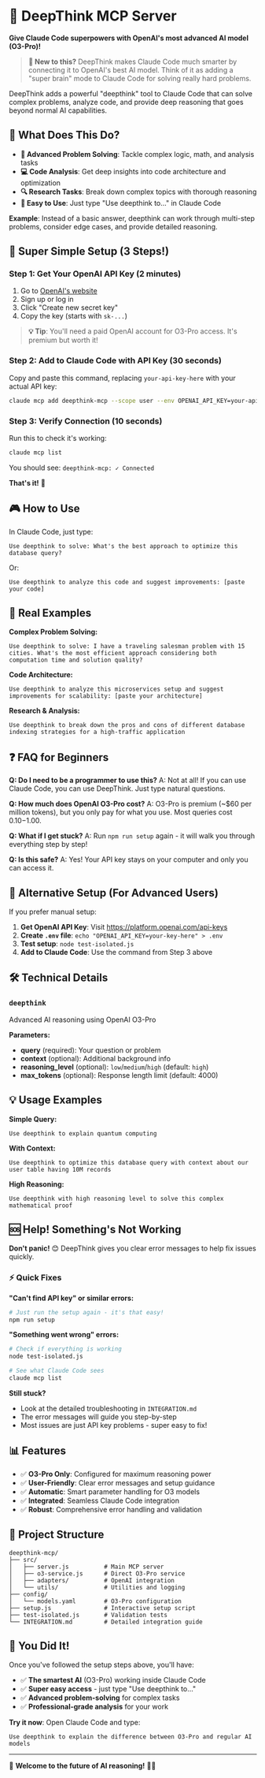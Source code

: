 # 🧠 DeepThink MCP Server

**Give Claude Code superpowers with OpenAI's most advanced AI model (O3-Pro)!**

> **📖 New to this?** DeepThink makes Claude Code much smarter by connecting it to OpenAI's best AI model. Think of it as adding a "super brain" mode to Claude Code for solving really hard problems.

DeepThink adds a powerful "deepthink" tool to Claude Code that can solve complex problems, analyze code, and provide deep reasoning that goes beyond normal AI capabilities.

## 🎯 What Does This Do?

- **🧠 Advanced Problem Solving**: Tackle complex logic, math, and analysis tasks
- **💻 Code Analysis**: Get deep insights into code architecture and optimization  
- **🔍 Research Tasks**: Break down complex topics with thorough reasoning
- **🚀 Easy to Use**: Just type "Use deepthink to..." in Claude Code

**Example**: Instead of a basic answer, deepthink can work through multi-step problems, consider edge cases, and provide detailed reasoning.

## 🚀 Super Simple Setup (3 Steps!)

### Step 1: Get Your OpenAI API Key (2 minutes)

1. Go to [OpenAI's website](https://platform.openai.com/api-keys)
2. Sign up or log in
3. Click "Create new secret key"
4. Copy the key (starts with `sk-...`)

> **💡 Tip**: You'll need a paid OpenAI account for O3-Pro access. It's premium but worth it!

### Step 2: Add to Claude Code with API Key (30 seconds)

Copy and paste this command, replacing `your-api-key-here` with your actual API key:

```bash
claude mcp add deepthink-mcp --scope user --env OPENAI_API_KEY=your-api-key-here -- node /Users/haziqazizi/code/deepthink-mcp/src/server.js
```

### Step 3: Verify Connection (10 seconds)

Run this to check it's working:

```bash
claude mcp list
```

You should see: `deepthink-mcp: ✓ Connected`

**That's it!** 🎉

## 🎮 How to Use

In Claude Code, just type:

```
Use deepthink to solve: What's the best approach to optimize this database query?
```

Or:

```
Use deepthink to analyze this code and suggest improvements: [paste your code]
```

## 🌟 Real Examples

**Complex Problem Solving:**
```
Use deepthink to solve: I have a traveling salesman problem with 15 cities. What's the most efficient approach considering both computation time and solution quality?
```

**Code Architecture:**
```
Use deepthink to analyze this microservices setup and suggest improvements for scalability: [paste your architecture]
```

**Research & Analysis:**
```
Use deepthink to break down the pros and cons of different database indexing strategies for a high-traffic application
```

## ❓ FAQ for Beginners

**Q: Do I need to be a programmer to use this?**
A: Not at all! If you can use Claude Code, you can use DeepThink. Just type natural questions.

**Q: How much does OpenAI O3-Pro cost?**
A: O3-Pro is premium (~$60 per million tokens), but you only pay for what you use. Most queries cost $0.10-$1.00.

**Q: What if I get stuck?**
A: Run `npm run setup` again - it will walk you through everything step by step!

**Q: Is this safe?**
A: Yes! Your API key stays on your computer and only you can access it.

## 🔧 Alternative Setup (For Advanced Users)

If you prefer manual setup:

1. **Get OpenAI API Key**: Visit https://platform.openai.com/api-keys
2. **Create `.env` file**: `echo "OPENAI_API_KEY=your-key-here" > .env`
3. **Test setup**: `node test-isolated.js`
4. **Add to Claude Code**: Use the command from Step 3 above

## 🛠️ Technical Details

### `deepthink`
Advanced AI reasoning using OpenAI O3-Pro

**Parameters:**
- **query** (required): Your question or problem
- **context** (optional): Additional background info
- **reasoning_level** (optional): `low`/`medium`/`high` (default: `high`)
- **max_tokens** (optional): Response length limit (default: 4000)

## 💡 Usage Examples

**Simple Query:**
```
Use deepthink to explain quantum computing
```

**With Context:**
```
Use deepthink to optimize this database query with context about our user table having 10M records
```

**High Reasoning:**
```
Use deepthink with high reasoning level to solve this complex mathematical proof
```

## 🆘 Help! Something's Not Working

**Don't panic!** 😊 DeepThink gives you clear error messages to help fix issues quickly.

### ⚡ Quick Fixes

**"Can't find API key" or similar errors:**
```bash
# Just run the setup again - it's that easy!
npm run setup
```

**"Something went wrong" errors:**
```bash  
# Check if everything is working
node test-isolated.js

# See what Claude Code sees
claude mcp list
```

**Still stuck?**
- Look at the detailed troubleshooting in `INTEGRATION.md`
- The error messages will guide you step-by-step
- Most issues are just API key problems - super easy to fix!

## 📊 Features

- ✅ **O3-Pro Only**: Configured for maximum reasoning power
- ✅ **User-Friendly**: Clear error messages and setup guidance
- ✅ **Automatic**: Smart parameter handling for O3 models
- ✅ **Integrated**: Seamless Claude Code integration
- ✅ **Robust**: Comprehensive error handling and validation

## 📁 Project Structure

```
deepthink-mcp/
├── src/
│   ├── server.js          # Main MCP server
│   ├── o3-service.js      # Direct O3-Pro service
│   ├── adapters/          # OpenAI integration
│   └── utils/             # Utilities and logging
├── config/
│   └── models.yaml        # O3-Pro configuration
├── setup.js               # Interactive setup script
├── test-isolated.js       # Validation tests
└── INTEGRATION.md         # Detailed integration guide
```

## 🎊 You Did It!

Once you've followed the setup steps above, you'll have:
- ✅ **The smartest AI** (O3-Pro) working inside Claude Code
- ✅ **Super easy access** - just type "Use deepthink to..." 
- ✅ **Advanced problem-solving** for complex tasks
- ✅ **Professional-grade analysis** for your work

**Try it now**: Open Claude Code and type:
```
Use deepthink to explain the difference between O3-Pro and regular AI models
```

---

🎉 **Welcome to the future of AI reasoning!** 🧠✨
